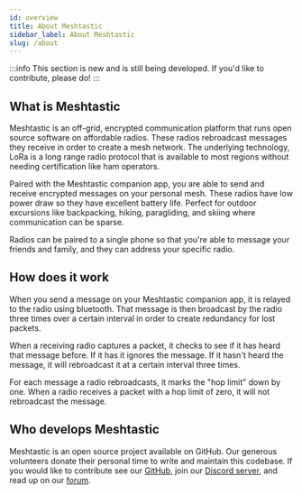 ```yaml
---
id: overview
title: About Meshtastic
sidebar_label: About Meshtastic
slug: /about
---
```

:::info
This section is new and is still being developed. If you'd like to contribute, please do!
:::

## What is Meshtastic

Meshtastic is an off-grid, encrypted communication platform that runs open source software on affordable radios. These radios rebroadcast messages they receive in order to create a mesh network. The underlying technology, LoRa is a long range radio protocol that is available to most regions without needing certification like ham operators.

Paired with the Meshtastic companion app, you are able to send and receive encrypted messages on your personal mesh. These radios have low power draw so they have excellent battery life. Perfect for outdoor excursions like backpacking, hiking, paragliding, and skiing where communication can be sparse.

Radios can be paired to a single phone so that you're able to message your friends and family, and they can address your specific radio.

## How does it work

When you send a message on your Meshtastic companion app, it is relayed to the radio using bluetooth. That message is then broadcast by the radio three times over a certain interval in order to create redundancy for lost packets.

When a receiving radio captures a packet, it checks to see if it has heard that message before. If it has it ignores the message. If it hasn't heard the message, it will rebroadcast it at a certain interval three times.

For each message a radio rebroadcasts, it marks the "hop limit" down by one. When a radio receives a packet with a hop limit of zero, it will not rebroadcast the message.

## Who develops Meshtastic
<!--- FIXME add Github organization list/contributor list --->

Meshtastic is an open source project available on GitHub. Our generous volunteers donate their personal time to write and maintain this codebase. If you would like to contribute see our [GitHub](https://github.com/meshtastic), join our [Discord server](https://discord.com/invite/UQJ5QuM7vq), and read up on our [forum](https://meshtastic.discourse.group).
